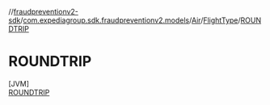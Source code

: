 //[fraudpreventionv2-sdk](../../../../../index.md)/[com.expediagroup.sdk.fraudpreventionv2.models](../../../index.md)/[Air](../../index.md)/[FlightType](../index.md)/[ROUNDTRIP](index.md)

# ROUNDTRIP

[JVM]\
[ROUNDTRIP](index.md)
